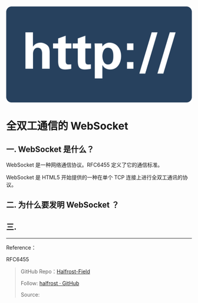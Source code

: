 <p align='center'>
<img src='../images/HTTP_logo.png'>
</p>


# 全双工通信的 WebSocket


## 一. WebSocket 是什么？

WebSocket 是一种网络通信协议。RFC6455 定义了它的通信标准。

WebSocket 是 HTML5 开始提供的一种在单个 TCP 连接上进行全双工通讯的协议。


## 二. 为什么要发明 WebSocket ？


## 三. 


------------------------------------------------------

Reference：  

RFC6455


> GitHub Repo：[Halfrost-Field](https://github.com/halfrost/Halfrost-Field)
> 
> Follow: [halfrost · GitHub](https://github.com/halfrost)
>
> Source: []()